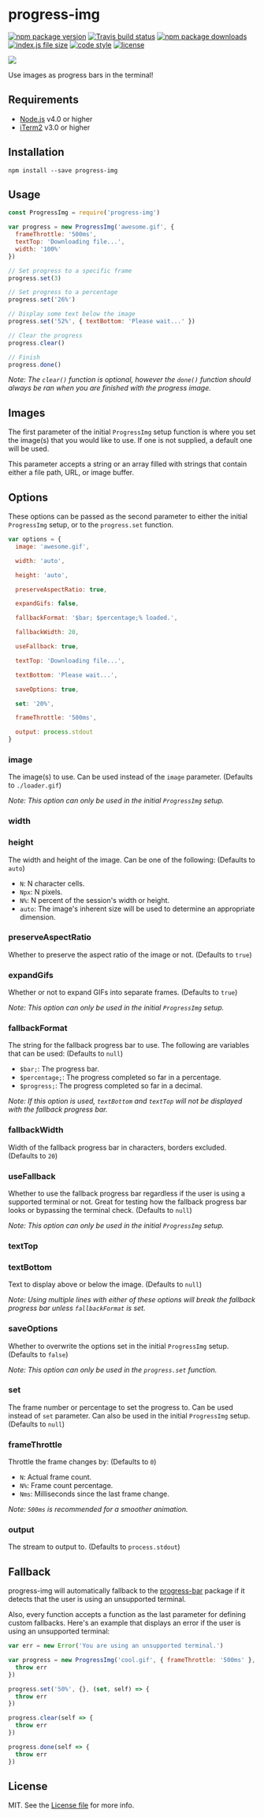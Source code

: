 # progress-img
[![npm package version](https://img.shields.io/npm/v/progress-img.svg?style=flat-square)](https://www.npmjs.com/package/progress-img)
[![Travis build status](https://img.shields.io/travis/kodie/progress-img.svg?style=flat-square)](https://travis-ci.org/kodie/progress-img)
[![npm package downloads](https://img.shields.io/npm/dt/progress-img.svg?style=flat-square)](https://www.npmjs.com/package/progress-img)
[![index.js file size](https://img.shields.io/github/size/kodie/progress-img/index.js.svg?style=flat-square)](index.js)
[![code style](https://img.shields.io/badge/code_style-standard-yellow.svg?style=flat-square)](https://github.com/standard/standard)
[![license](https://img.shields.io/github/license/kodie/progress-img.svg?style=flat-square)](LICENSE.md)

![](https://raw.githubusercontent.com/kodie/progress-img/master/media/preview.gif?raw=true)

Use images as progress bars in the terminal!

## Requirements
* [Node.js](https://nodejs.org) v4.0 or higher
* [iTerm2](https://iterm2.com) v3.0 or higher

## Installation
```shell
npm install --save progress-img
```

## Usage
```javascript
const ProgressImg = require('progress-img')

var progress = new ProgressImg('awesome.gif', {
  frameThrottle: '500ms',
  textTop: 'Downloading file...',
  width: '100%'
})

// Set progress to a specific frame
progress.set(3)

// Set progress to a percentage
progress.set('26%')

// Display some text below the image
progress.set('52%', { textBottom: 'Please wait...' })

// Clear the progress
progress.clear()

// Finish
progress.done()
```

*Note: The `clear()` function is optional, however the `done()` function should always be ran when you are finished with the progress image.*

## Images
The first parameter of the initial `ProgressImg` setup function is where you set the image(s) that you would like to use. If one is not supplied, a default one will be used.

This parameter accepts a string or an array filled with strings that contain either a file path, URL, or image buffer.

## Options
These options can be passed as the second parameter to either the initial `ProgressImg` setup, or to the `progress.set` function.

```javascript
var options = {
  image: 'awesome.gif',

  width: 'auto',

  height: 'auto',

  preserveAspectRatio: true,

  expandGifs: false,

  fallbackFormat: '$bar; $percentage;% loaded.',

  fallbackWidth: 20,

  useFallback: true,

  textTop: 'Downloading file...',

  textBottom: 'Please wait...',

  saveOptions: true,

  set: '20%',

  frameThrottle: '500ms',

  output: process.stdout
}
```

### image
The image(s) to use. Can be used instead of the `image` parameter. (Defaults to `./loader.gif`)

*Note: This option can only be used in the initial `ProgressImg` setup.*

### width
### height
The width and height of the image. Can be one of the following: (Defaults to `auto`)

* `N`: N character cells.
* `Npx`: N pixels.
* `N%`: N percent of the session's width or height.
* `auto`: The image's inherent size will be used to determine an appropriate dimension.

### preserveAspectRatio
Whether to preserve the aspect ratio of the image or not. (Defaults to `true`)

### expandGifs
Whether or not to expand GIFs into separate frames. (Defaults to `true`)

*Note: This option can only be used in the initial `ProgressImg` setup.*

### fallbackFormat
The string for the fallback progress bar to use. The following are variables that can be used: (Defaults to `null`)

* `$bar;`: The progress bar.
* `$percentage;`: The progress completed so far in a percentage.
* `$progress;`: The progress completed so far in a decimal.

*Note: If this option is used, `textBottom` and `textTop` will not be displayed with the fallback progress bar.*

### fallbackWidth
Width of the fallback progress bar in characters, borders excluded. (Defaults to `20`)

### useFallback
Whether to use the fallback progress bar regardless if the user is using a supported terminal or not. Great for testing how the fallback progress bar looks or bypassing the terminal check. (Defaults to `null`)

*Note: This option can only be used in the initial `ProgressImg` setup.*

### textTop
### textBottom
Text to display above or below the image. (Defaults to `null`)

*Note: Using multiple lines with either of these options will break the fallback progress bar unless `fallbackFormat` is set.*

### saveOptions
Whether to overwrite the options set in the initial `ProgressImg` setup. (Defaults to `false`)

*Note: This option can only be used in the `progress.set` function.*

### set
The frame number or percentage to set the progress to. Can be used instead of `set` parameter. Can also be used in the initial `ProgressImg` setup. (Defaults to `null`)

### frameThrottle
Throttle the frame changes by: (Defaults to `0`)

* `N`: Actual frame count.
* `N%`: Frame count percentage.
* `Nms`: Milliseconds since the last frame change.

*Note: `500ms` is recommended for a smoother animation.*

### output
The stream to output to. (Defaults to `process.stdout`)

## Fallback
progress-img will automatically fallback to the [progress-bar](https://www.npmjs.com/package/progress-bar) package if it detects that the user is using an unsupported terminal.

Also, every function accepts a function as the last parameter for defining custom fallbacks. Here's an example that displays an error if the user is using an unsupported terminal:

```javascript
var err = new Error('You are using an unsupported terminal.')

var progress = new ProgressImg('cool.gif', { frameThrottle: '500ms' }, self => {
  throw err
})

progress.set('50%', {}, (set, self) => {
  throw err
})

progress.clear(self => {
  throw err
})

progress.done(self => {
  throw err
})
```

## License
MIT. See the [License file](LICENSE.md) for more info.
